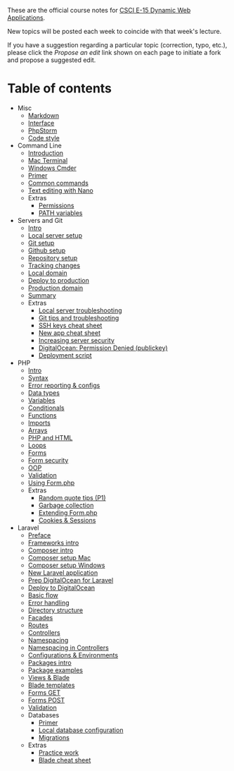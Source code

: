 These are the official course notes for [CSCI E-15 Dynamic Web Applications](https://dwa15.com).

New topics will be posted each week to coincide with that week's lecture.

If you have a suggestion regarding a particular topic (correction, typo, etc.), please click the *Propose an edit* link shown on each page to initiate a fork and propose a suggested edit.


# Table of contents
+ Misc
    + [Markdown](/misc/markdown.md)
    + [Interface](/misc/interface.md)
    + [PhpStorm](/misc/phpstorm.md)
    + [Code style](/misc/code-style.md)
+ Command Line
    + [Introduction](/command-line/intro.md)
    + [Mac Terminal](/command-line/mac-terminal.md)
    + [Windows Cmder](/command-line/windows-cmder.md)
    + [Primer](/command-line/primer.md)
    + [Common commands](/command-line/common-commands.md)
    + [Text editing with Nano](/command-line/nano.md)
    + Extras
        + [Permissions](/command-line/permissions.md)
        + [PATH variables](/command-line/path.md)
+ Servers and Git
    + [Intro](/servers-and-git/intro.md)
    + [Local server setup](/servers-and-git/local-server-setup.md)
    + [Git setup](/servers-and-git/git-setup.md)
    + [Github setup](/servers-and-git/github-setup.md)
    + [Repository setup](/servers-and-git/repository-setup.md)
    + [Tracking changes](/servers-and-git/tracking-changes.md)
    + [Local domain](/servers-and-git/local-domain.md)
    + [Deploy to production](/servers-and-git/deploy-to-production.md)
    + [Production domain](/servers-and-git/production-domain.md)
    + [Summary](/servers-and-git/summary.md)
    + Extras
        + [Local server troubleshooting](/servers-and-git/local-server-troubleshooting.md)
        + [Git tips and troubleshooting](/servers-and-git/git-tips-and-troubleshooting.md)
        + [SSH keys cheat sheet](/servers-and-git/ssh-keys-cheat-sheet.md)
        + [New app cheat sheet](/servers-and-git/new-app-cheat-sheet.md)
        + [Increasing server security](/servers-and-git/increasing-server-security.md)
        + [DigitalOcean: Permission Denied (publickey)](servers-and-git/permission-denied-public-key.md)
        + [Deployment script](servers-and-git/deployment-script.md)
+ PHP
    + [Intro](/php/intro.md)
    + [Syntax](/php/syntax.md)
    + [Error reporting & configs](/php/error-reporting-and-configs.md)
    + [Data types](/php/data-types.md)
    + [Variables](/php/variables.md)
    + [Conditionals](/php/conditionals.md)
    + [Functions](/php/functions.md)
    + [Imports](/php/imports.md)
    + [Arrays](/php/arrays.md)
    + [PHP and HTML](/php/php-and-html.md)
    + [Loops](/php/loops.md)
    + [Forms](/php/forms.md)
    + [Form security](/php/form-security.md)
    + [OOP](/php/oop.md)
    + [Validation](/php/validation.md)
    + [Using Form.php](/php/form.php-usage.md)
    + Extras
        + [Random quote tips (P1)](/php/random-quote-tips.md)
        + [Garbage collection](/php/garbage-collection.md)
        + [Extending Form.php](/php/form.php-extending.md)
        + [Cookies & Sessions](/php/cookies-and-sessions.md)
+ Laravel
    + [Preface](/laravel/preface.md)
    + [Frameworks intro](/laravel/frameworks-intro.md)
    + [Composer intro](/laravel/composer-intro.md)
    + [Composer setup Mac](/laravel/composer-mac.md)
    + [Composer setup Windows](/laravel/composer-windows.md)
    + [New Laravel application](/laravel/new-laravel-app.md)
    + [Prep DigitalOcean for Laravel](/laravel/prep-digital-ocean-for-laravel.md)
    + [Deploy to DigitalOcean](/laravel/deploy-to-digital-ocean.md)
    + [Basic flow](/laravel/basic-flow.md)
    + [Error handling](/laravel/error-handling.md)
    + [Directory structure](/laravel/directory-structure.md)
    + [Facades](/laravel/facades.md)
    + [Routes](/laravel/routes.md)
    + [Controllers](/laravel/controllers.md)
    + [Namespacing](/laravel/namespacing.md)
    + [Namespacing in Controllers](/laravel/namespacing-in-controllers.md)
    + [Configurations & Environments](/laravel/config-and-environments.md)
    + [Packages intro](/laravel/packages-intro.md)
    + [Package examples](/laravel/packages-examples.md)
    + [Views & Blade](/laravel/views-and-blade.md)
    + [Blade templates](/laravel/blade-templates.md)
    + [Forms GET](/laravel/forms-get.md)
    + [Forms POST](/laravel/forms-post.md)
    + [Validation](/laravel/validation.md)
    + Databases
        + [Primer](/laravel/db-primer.md)
        + [Local database configuration](/laravel/db-local-config.md)
        + [Migrations](/laravel/db-migrations.md)
    + Extras
        + [Practice work](/laravel/practice-work.md)
        + [Blade cheat sheet](/laravel/blade-cheat-sheet.md)